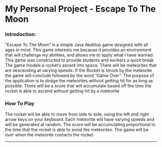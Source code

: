 # My Personal Project - Escape To The Moon

### Introduction: 
“Escape To The Moon” is a simple Java desktop game designed with all ages in mind. 
This game interests me because it provides an environment that will challenge my abilities,
and allows me to apply what I have learned. 
This game was constructed to provide students and workers a quick break
The game models a rocket’s ascent into space.
There will be meteorites that are descending at varying speeds. 
If the Rocket is struck by the meteorite the game will conclude followed by the word “Game Over”. 
The purpose of the application is to dodge the meteorites without getting hit for as long as possible. 
There will be a score that will accumulate based off the time the rocket
is able to ascend without getting hit by a meteorite 

### How To Play
The rocket will be able to move from side to side, using the left and right arrow keys on your keyboard. 
Each meteorite will have varying speeds and will be generated at random. 
The score will be accumulating proportional to the time that the rocket is able to avoid the meteorites. The game will be over when the meteorite contacts the rocket. 

---

